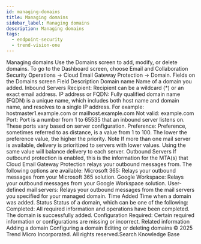 ```yaml
---
id: managing-domains
title: Managing domains
sidebar_label: Managing domains
description: Managing domains
tags:
  - endpoint-security
  - trend-vision-one
---
```


 Managing domains Use the Domains screen to add, modify, or delete domains. To go to the Dashboard screen, choose Email and Collaboration Security Operations → Cloud Email Gateway Protection → Domain. Fields on the Domains screen Field Description Domain name Name of a domain you added. Inbound Servers Recipient: Recipient can be a wildcard (*) or an exact email address. IP address or FQDN: Fully qualified domain name (FQDN) is a unique name, which includes both host name and domain name, and resolves to a single IP address. For example: hostmaster1.example.com or mailhost.example.com Not valid: example.com Port: Port is a number from 1 to 65535 that an inbound server listens on. These ports vary based on server configuration. Preference: Preference, sometimes referred to as distance, is a value from 1 to 100. The lower the preference value, the higher the priority. Note If more than one mail server is available, delivery is prioritized to servers with lower values. Using the same value will balance delivery to each server. Outbound Servers If outbound protection is enabled, this is the information for the MTA(s) that Cloud Email Gateway Protection relays your outbound messages from. The following options are available: Microsoft 365: Relays your outbound messages from your Microsoft 365 solution. Google Workspace: Relays your outbound messages from your Google Workspace solution. User-defined mail servers: Relays your outbound messages from the mail servers you specified for your managed domain. Time Added Time when a domain was added. Status Status of a domain, which can be one of the following: Completed: All required information and operations have been completed. The domain is successfully added. Configuration Required: Certain required information or configurations are missing or incorrect. Related information Adding a domain Configuring a domain Editing or deleting domains © 2025 Trend Micro Incorporated. All rights reserved.Search Knowledge Base
